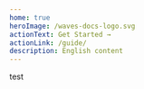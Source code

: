 ```yaml
---
home: true
heroImage: /waves-docs-logo.svg
actionText: Get Started →
actionLink: /guide/
description: English content
---
```

test
